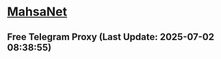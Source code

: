 
# [MahsaNet](https://t.me/mahsa_net)
## Free Telegram Proxy (Last Update: 2025-07-02 08:38:55)

    